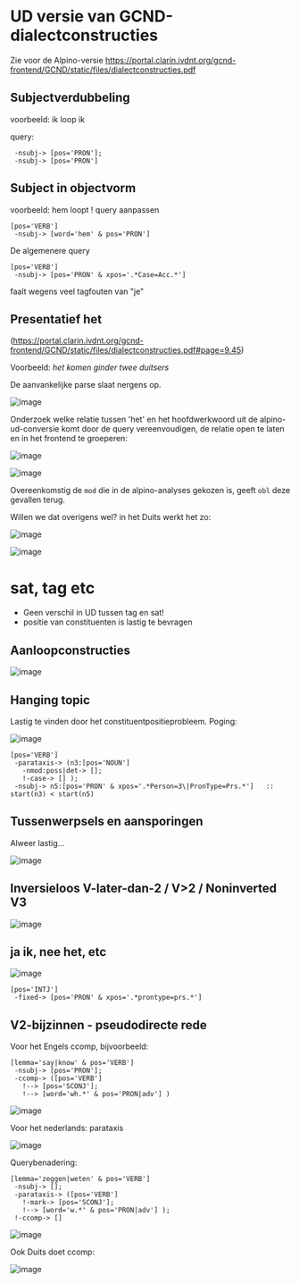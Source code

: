 # UD versie van GCND-dialectconstructies

Zie voor de Alpino-versie https://portal.clarin.ivdnt.org/gcnd-frontend/GCND/static/files/dialectconstructies.pdf 

## Subjectverdubbeling

voorbeeld: ik loop ik


query: 

```[pos='VERB']
 -nsubj-> [pos='PRON'];
 -nsubj-> [pos='PRON']  
```

## Subject in objectvorm

voorbeeld: hem loopt
! query aanpassen 

```
[pos='VERB']
 -nsubj-> [word='hem' & pos='PRON']  
```


De algemenere query 

```
[pos='VERB']
 -nsubj-> [pos='PRON' & xpos='.*Case=Acc.*']  
```

faalt wegens veel tagfouten van "je"

## Presentatief het

(https://portal.clarin.ivdnt.org/gcnd-frontend/GCND/static/files/dialectconstructies.pdf#page=9.45)

Voorbeeld: _het komen ginder twee duitsers_

De aanvankelijke parse slaat nergens op. 

![image](https://github.com/user-attachments/assets/e5cf52ee-8d0b-4cc2-82cc-c88e4d0055dd)


Onderzoek welke relatie tussen 'het' en het hoofdwerkwoord uit de alpino-ud-conversie komt door de query vereenvoudigen, de relatie open te laten en in het frontend te groeperen:

![image](https://github.com/user-attachments/assets/e1517729-7780-46c3-8dd4-d30c4039dcd3)

![image](https://github.com/user-attachments/assets/2aa27f17-85f1-4cb2-9afb-1205d67d34c2)

Overeenkomstig de `mod` die in de alpino-analyses gekozen is, geeft `obl` deze gevallen terug. 

Willen we dat overigens wel? in het Duits werkt het zo:

![image](https://github.com/user-attachments/assets/4d7e39bc-705b-47bb-8a20-eb38775828c5)



![image](https://github.com/user-attachments/assets/61ee5aa4-97c2-474a-ab5b-2fd869fe3230)

# sat, tag etc

- Geen verschil in UD tussen tag en sat!
- positie van constituenten is lastig te bevragen
   
## Aanloopconstructies

![image](https://github.com/user-attachments/assets/cb48f681-1194-4c08-acb0-162d531c13e4)

## Hanging topic

Lastig te vinden door het constituentpositieprobleem.
Poging:

![image](https://github.com/user-attachments/assets/cecd44f3-d190-48d8-9584-f11264528b0d)

```
[pos='VERB']
 -parataxis-> (n3:[pos='NOUN']
   -nmod:poss|det-> [];
   !-case-> [] );
 -nsubj-> n5:[pos='PRON' & xpos='.*Person=3\|PronType=Prs.*']   :: start(n3) < start(n5)
```

## Tussenwerpsels en aansporingen 

Alweer lastig...

![image](https://github.com/user-attachments/assets/6eccba2b-206f-485c-a125-af1a8b877463)

## Inversieloos V-later-dan-2 / V>2 / Noninverted V3

![image](https://github.com/user-attachments/assets/16be44ef-d3c5-4b22-a32b-697db04a9685)

## ja ik, nee het, etc

![image](https://github.com/user-attachments/assets/a25a0f39-0037-463a-9cb3-5f2f57ec18ac)

```
[pos='INTJ']
 -fixed-> [pos='PRON' & xpos='.*prontype=prs.*']  
```
## V2-bijzinnen - pseudodirecte rede

Voor het Engels ccomp, bijvoorbeeld:
```
[lemma='say|know' & pos='VERB']
 -nsubj-> [pos='PRON'];
 -ccomp-> ([pos='VERB']
   !--> [pos='SCONJ'];
   !--> [word='wh.*' & pos='PRON|adv'] )  
```
![image](https://github.com/user-attachments/assets/b17d9672-dfa7-4fdc-8e49-ed6470be3c4e)

Voor het nederlands: parataxis

![image](https://github.com/user-attachments/assets/4051e296-3fcf-4f92-ba61-19817594e1ef)

Querybenadering:
```
[lemma='zeggen|weten' & pos='VERB']
 -nsubj-> [];
 -parataxis-> ([pos='VERB']
   !-mark-> [pos='SCONJ'];
   !--> [word='w.*' & pos='PRON|adv'] );
 !-ccomp-> []  
```
![image](https://github.com/user-attachments/assets/7faa8e2b-0c32-4f65-888a-b60bfc108531)


Ook Duits doet ccomp:

![image](https://github.com/user-attachments/assets/fac97e56-5669-41ca-9743-319f5cccf064)
